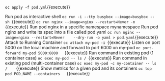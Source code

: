 




`oc apply -f pod.yml`{{execute}}


  Run pod as interactive shell
`oc run -i --tty busybox --image=busybox -- sh `{{execute}}
`oc run nginx --image=nginx --restart=Never -n `{{execute}}
 Run pod nginx in a specific namespace mynamespace
 Run pod nginx and write its spec into a file called pod.yaml
`oc run nginx --image=nginx --restart=Never    --dry-run -o yaml > pod.yaml`{{execute}}
  Attach to Running Container
`oc attach my-pod -i `{{execute}}
 Listen on port 5000 on the local machine and forward to port 6000 on my-pod
`oc port-forward my-pod 5000:6000   `{{execute}}
 Run command in existing pod (1 container case)
`oc exec my-pod -- ls / `{{execute}}
 Run command in existing pod (multi-container case)
`oc exec my-pod -c my-container -- ls /    `{{execute}}
 Show metrics for a given pod and its containers
`oc top pod POD_NAME --containers   `{{execute}}

